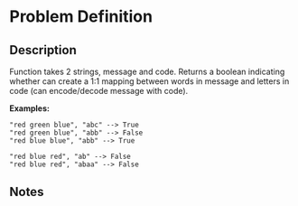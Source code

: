 # Problem Definition

## Description

Function takes 2 strings, message and code. Returns a boolean indicating whether can create a 1:1 mapping between words in message and letters in code (can encode/decode message with code).

**Examples:**

```plaintext
"red green blue", "abc" --> True
"red green blue", "abb" --> False
"red blue blue", "abb" --> True

"red blue red", "ab" --> False
"red blue red", "abaa" --> False
```

## Notes